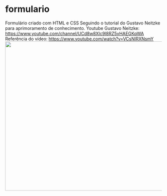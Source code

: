 # formulario
Formulário criado com HTML e CSS
Seguindo o tutorial do Gustavo Neitzke para aprimoramento de conhecimento.
Youtube Gustavo Neitzke: https://www.youtube.com/channel/UCd8w8Xlc9l8RZ5vHAEGKqWA
Referência do vídeo: https://www.youtube.com/watch?v=VCsNIRXNsmY
<img src= "https://cdn.discordapp.com/attachments/938669134890278937/953802595602948176/Captura_de_tela_de_2022-03-16_20-46-03.png" width="640" height="480" allow="autoplay"></img>

